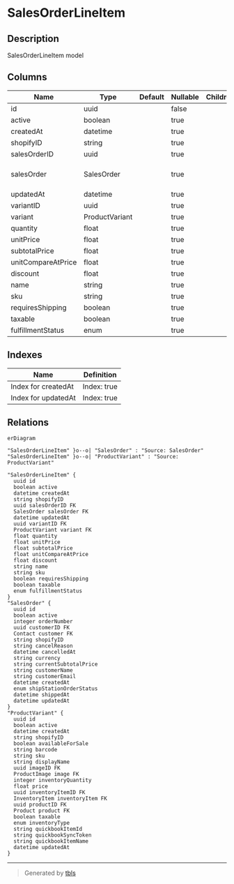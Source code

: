 # SalesOrderLineItem

## Description

SalesOrderLineItem model

## Columns

| Name | Type | Default | Nullable | Children | Parents | Comment |
| ---- | ---- | ------- | -------- | -------- | ------- | ------- |
| id | uuid |  | false |  |  |  |
| active | boolean |  | true |  |  | active |
| createdAt | datetime |  | true |  |  | createdAt |
| shopifyID | string |  | true |  |  | Shopify product ID |
| salesOrderID | uuid |  | true |  | [SalesOrder](SalesOrder.md) | salesOrder ID |
| salesOrder | SalesOrder |  | true |  | [SalesOrder](SalesOrder.md) | SalesOrder model. SalesOrder and this model is n:1. |
| updatedAt | datetime |  | true |  |  | updatedAt |
| variantID | uuid |  | true |  | [ProductVariant](ProductVariant.md) | Variant ID |
| variant | ProductVariant |  | true |  | [ProductVariant](ProductVariant.md) | Variant |
| quantity | float |  | true |  |  | quantity |
| unitPrice | float |  | true |  |  | unitPrice |
| subtotalPrice | float |  | true |  |  | subtotalCost |
| unitCompareAtPrice | float |  | true |  |  | unitCompareAtPrice |
| discount | float |  | true |  |  | discount |
| name | string |  | true |  |  | name |
| sku | string |  | true |  |  | sku |
| requiresShipping | boolean |  | true |  |  | requiresShipping |
| taxable | boolean |  | true |  |  | taxable |
| fulfillmentStatus | enum |  | true |  |  | fulfillmentStatus |

## Indexes

| Name | Definition |
| ---- | ---------- |
| Index for createdAt | Index: true |
| Index for updatedAt | Index: true |

## Relations

```mermaid
erDiagram

"SalesOrderLineItem" }o--o| "SalesOrder" : "Source: SalesOrder"
"SalesOrderLineItem" }o--o| "ProductVariant" : "Source: ProductVariant"

"SalesOrderLineItem" {
  uuid id
  boolean active
  datetime createdAt
  string shopifyID
  uuid salesOrderID FK
  SalesOrder salesOrder FK
  datetime updatedAt
  uuid variantID FK
  ProductVariant variant FK
  float quantity
  float unitPrice
  float subtotalPrice
  float unitCompareAtPrice
  float discount
  string name
  string sku
  boolean requiresShipping
  boolean taxable
  enum fulfillmentStatus
}
"SalesOrder" {
  uuid id
  boolean active
  integer orderNumber
  uuid customerID FK
  Contact customer FK
  string shopifyID
  string cancelReason
  datetime cancelledAt
  string currency
  string currentSubtotalPrice
  string customerName
  string customerEmail
  datetime createdAt
  enum shipStationOrderStatus
  datetime shippedAt
  datetime updatedAt
}
"ProductVariant" {
  uuid id
  boolean active
  datetime createdAt
  string shopifyID
  boolean availableForSale
  string barcode
  string sku
  string displayName
  uuid imageID FK
  ProductImage image FK
  integer inventoryQuantity
  float price
  uuid inventoryItemID FK
  InventoryItem inventoryItem FK
  uuid productID FK
  Product product FK
  boolean taxable
  enum inventoryType
  string quickbookItemId
  string quickbookSyncToken
  string quickbookItemName
  datetime updatedAt
}
```

---

> Generated by [tbls](https://github.com/k1LoW/tbls)
